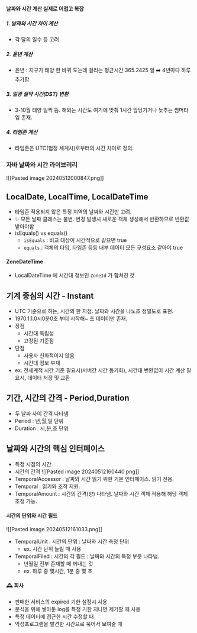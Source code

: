 **날짜와 시간 계산 실제로 어렵고 복잡**
##### 1. 날짜와 시간 차이 계산
* 각 달의 일수 등 고려
##### 2. 윤년 계산
* 윤년 : 지구가 태양 한 바퀴 도는데 걸리는 평균시간 365.2425 일 ➡️ 4년마다 하루 추가함
##### 3. 일광 절약 시간(DST) 변환
* 3-10월 태양 일찍 뜸. 해외는 시간도 여기에 맞춰 1시간 앞당기거나 늦추는 썸머타임 존재.
##### 4. 타임존 계산
* 타임존은 UTC(협정 세계시)로부터의 시간 차이로 정의.

### 자바 날짜와 시간 라이브러리
![[Pasted image 20240512000847.png]]

## LocalDate, LocalTime, LocalDateTime
* 타임존 적용되지 않은 특정 지역의 날짜와 시간만 고려.
* ✨ 모든 날짜 클래스는 불변. 변경 발생시 새로운 객체 생성해서 반환하므로 반환값 받아야함
* isEquals() vs equals()
	* `isEquals` : 비교 대상이 시간적으로 같으면 true
	* `equals` : 객체의 타입, 타임존 등등 내부 데이터 모든 구성요소 같아야 true


#### ZoneDateTime
* LocalDateTime 에 시간대 정보인 `ZoneId` 가 합쳐진 것

## 기계 중심의 시간 - Instant 
* UTC 기준으로 하는, 시간의 한 지점. 날짜와 시간을 나노초 정밀도로 표현.
* 1970.1.1.0시0분0초 부터 시작해~ 초 데이터만 존재.
* 장점
	* 시간대 독립성
	* 고정된 기준점
* 단점
	* 사용자 친화적이지 않음
	* 시간대 정보 부재
* ex. 전세계적 시간 기준 필요시(서버간 시간 동기화), 시간대 변환없이 시간 계산 필요시, 데이터 저장 및 교환


## 기간, 시간의 간격 - Period,Duration
* 두 날짜 사이 간격 나타냄
* Period : 년,월,일 단위
* Duration : 시,분,초 단위

## 날짜와 시간의 핵심 인터페이스
* 특정 시점의 시간
* 시간의 간격
![[Pasted image 20240512160440.png]]
* TemporalAccessor : 날짜와 시간 읽기 위한 기본 인터페이스. 읽기 전용.
* Temporal : 읽기와 조작 지원.
* TemporalAmount : 시간의 간격(양) 나타냄. 날짜와 시간 객체 적용해 해당 객체 조정 가능. 

#### 시간의 단위와 시간 필드
![[Pasted image 20240512161033.png]]
* TemporalUnit : 시간의 단위 : 날짜와 시간 측정 단위
	* ex. 시간 단위 늘릴 때 사용
* TemporalFiled : 시간의 각 필드 : 날짜와 시간의 특정 부분 나타냄.
	* 년월일 전부 존재할 때 꺼내는 것
	* ex. 하루 중 몇시간, 1분 중 몇 초









#### 🕰️ 회사
* 판매한 서비스의 expired 기한 설정시 사용
* 분석을 위해 쌓아둔 log를 특정 기한 지나면 제거할 때 사용
* 특정 데이터에 접근한 시간 수정할 때
* 악성프로그램을 발견한 시간으로 묶어서 보여줄 때